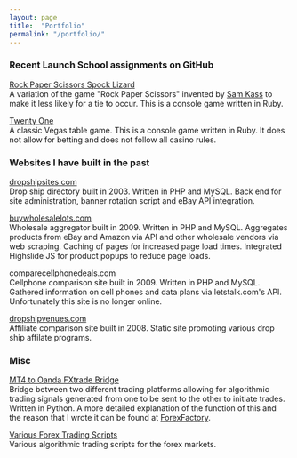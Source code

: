 ```yaml
---
layout: page
title:  "Portfolio"
permalink: "/portfolio/"
---
```

### Recent Launch School assignments on GitHub


[Rock Paper Scissors Spock Lizard](https://github.com/LonnieCoffman/launch_school/blob/master/course_101/assignments/rps_spock_lizard.rb)<br />A variation of the game "Rock Paper Scissors" invented by [Sam Kass](http://www.samkass.com/theories/RPSSL.html) to make it less likely for a tie to occur.  This is a console game written in Ruby.

[Twenty One](https://github.com/LonnieCoffman/launch_school/blob/master/course_101/assignments/twenty_one_bonus.rb)<br />A classic Vegas table game. This is a console game written in Ruby. It does not allow for betting and does not follow all casino rules.

### Websites I have built in the past

[dropshipsites.com](http://www.dropshipsites.com)<br />Drop ship directory built in 2003. Written in PHP and MySQL. Back end for site administration, banner rotation script and eBay API integration.

[buywholesalelots.com](http://www.buywholesalelots.com)<br />Wholesale aggregator built in 2009. Written in PHP and MySQL. Aggregates products from eBay and Amazon via API and other wholesale vendors via web scraping. Caching of pages for increased page load times. Integrated Highslide JS for product popups to reduce page loads.

<a>comparecellphonedeals.com</a><br />Cellphone comparison site built in 2009. Written in PHP and MySQL. Gathered information on cell phones and data plans via letstalk.com's API. Unfortunately this site is no longer online.

[dropshipvenues.com](http://www.dropshipvenues.com)<br />Affiliate comparison site built in 2008. Static site promoting various drop ship affilate programs.

### Misc

[MT4 to Oanda FXtrade Bridge](https://github.com/LonnieCoffman/mt4_to_oanda_fxtrade_bridge)<br />Bridge between two different trading platforms allowing for algorithmic trading signals generated from one to be sent to the other to initiate trades. Written in Python. A more detailed explanation of the function of this and the reason that I wrote it can be found at [ForexFactory](http://www.forexfactory.com/showthread.php?p=8541097#post8541097).

[Various Forex Trading Scripts](https://github.com/LonnieCoffman/algorithmic_trading)<br />Various algorithmic trading scripts for the forex markets.
